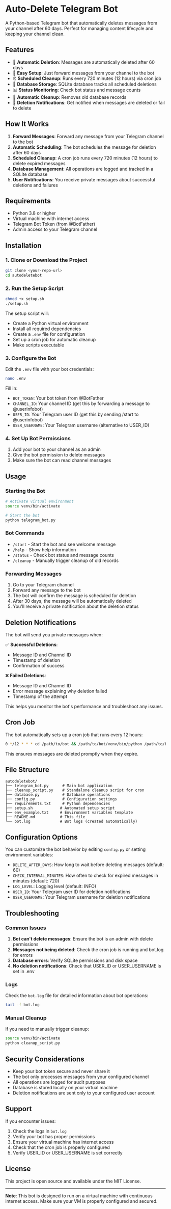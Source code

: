 # Auto-Delete Telegram Bot

A Python-based Telegram bot that automatically deletes messages from your channel after 60 days. Perfect for managing content lifecycle and keeping your channel clean.

## Features

- 🤖 **Automatic Deletion**: Messages are automatically deleted after 60 days
- 📱 **Easy Setup**: Just forward messages from your channel to the bot
- ⏰ **Scheduled Cleanup**: Runs every 720 minutes (12 hours) via cron job
- 💾 **Database Storage**: SQLite database tracks all scheduled deletions
- 📊 **Status Monitoring**: Check bot status and message counts
- 🧹 **Automatic Cleanup**: Removes old database records
- 🔔 **Deletion Notifications**: Get notified when messages are deleted or fail to delete

## How It Works

1. **Forward Messages**: Forward any message from your Telegram channel to the bot
2. **Automatic Scheduling**: The bot schedules the message for deletion after 60 days
3. **Scheduled Cleanup**: A cron job runs every 720 minutes (12 hours) to delete expired messages
4. **Database Management**: All operations are logged and tracked in a SQLite database
5. **User Notifications**: You receive private messages about successful deletions and failures

## Requirements

- Python 3.8 or higher
- Virtual machine with internet access
- Telegram Bot Token (from @BotFather)
- Admin access to your Telegram channel

## Installation

### 1. Clone or Download the Project

```bash
git clone <your-repo-url>
cd autodeletebot
```

### 2. Run the Setup Script

```bash
chmod +x setup.sh
./setup.sh
```

The setup script will:
- Create a Python virtual environment
- Install all required dependencies
- Create a `.env` file for configuration
- Set up a cron job for automatic cleanup
- Make scripts executable

### 3. Configure the Bot

Edit the `.env` file with your bot credentials:

```bash
nano .env
```

Fill in:
- `BOT_TOKEN`: Your bot token from @BotFather
- `CHANNEL_ID`: Your channel ID (get this by forwarding a message to @userinfobot)
- `USER_ID`: Your Telegram user ID (get this by sending /start to @userinfobot)
- `USER_USERNAME`: Your Telegram username (alternative to USER_ID)

### 4. Set Up Bot Permissions

1. Add your bot to your channel as an admin
2. Give the bot permission to delete messages
3. Make sure the bot can read channel messages

## Usage

### Starting the Bot

```bash
# Activate virtual environment
source venv/bin/activate

# Start the bot
python telegram_bot.py
```

### Bot Commands

- `/start` - Start the bot and see welcome message
- `/help` - Show help information
- `/status` - Check bot status and message counts
- `/cleanup` - Manually trigger cleanup of old records

### Forwarding Messages

1. Go to your Telegram channel
2. Forward any message to the bot
3. The bot will confirm the message is scheduled for deletion
4. After 30 days, the message will be automatically deleted
5. You'll receive a private notification about the deletion status

## Deletion Notifications

The bot will send you private messages when:

✅ **Successful Deletions**:
- Message ID and Channel ID
- Timestamp of deletion
- Confirmation of success

❌ **Failed Deletions**:
- Message ID and Channel ID
- Error message explaining why deletion failed
- Timestamp of the attempt

This helps you monitor the bot's performance and troubleshoot any issues.

## Cron Job

The bot automatically sets up a cron job that runs every 12 hours:

```bash
0 */12 * * * cd /path/to/bot && /path/to/bot/venv/bin/python /path/to/bot/cleanup_script.py >> /path/to/bot/bot.log 2>&1
```

This ensures messages are deleted promptly when they expire.

## File Structure

```
autodeletebot/
├── telegram_bot.py      # Main bot application
├── cleanup_script.py    # Standalone cleanup script for cron
├── database.py          # Database operations
├── config.py            # Configuration settings
├── requirements.txt     # Python dependencies
├── setup.sh            # Automated setup script
├── env_example.txt     # Environment variables template
├── README.md           # This file
└── bot.log             # Bot logs (created automatically)
```

## Configuration Options

You can customize the bot behavior by editing `config.py` or setting environment variables:

- `DELETE_AFTER_DAYS`: How long to wait before deleting messages (default: 60)
- `CHECK_INTERVAL_MINUTES`: How often to check for expired messages in minutes (default: 720)
- `LOG_LEVEL`: Logging level (default: INFO)
- `USER_ID`: Your Telegram user ID for deletion notifications
- `USER_USERNAME`: Your Telegram username for deletion notifications

## Troubleshooting

### Common Issues

1. **Bot can't delete messages**: Ensure the bot is an admin with delete permissions
2. **Messages not being deleted**: Check the cron job is running and bot.log for errors
3. **Database errors**: Verify SQLite permissions and disk space
4. **No deletion notifications**: Check that USER_ID or USER_USERNAME is set in .env

### Logs

Check the `bot.log` file for detailed information about bot operations:

```bash
tail -f bot.log
```

### Manual Cleanup

If you need to manually trigger cleanup:

```bash
source venv/bin/activate
python cleanup_script.py
```

## Security Considerations

- Keep your bot token secure and never share it
- The bot only processes messages from your configured channel
- All operations are logged for audit purposes
- Database is stored locally on your virtual machine
- Deletion notifications are sent only to your configured user account

## Support

If you encounter issues:

1. Check the logs in `bot.log`
2. Verify your bot has proper permissions
3. Ensure your virtual machine has internet access
4. Check that the cron job is properly configured
5. Verify USER_ID or USER_USERNAME is set correctly

## License

This project is open source and available under the MIT License.

---

**Note**: This bot is designed to run on a virtual machine with continuous internet access. Make sure your VM is properly configured and secured.
